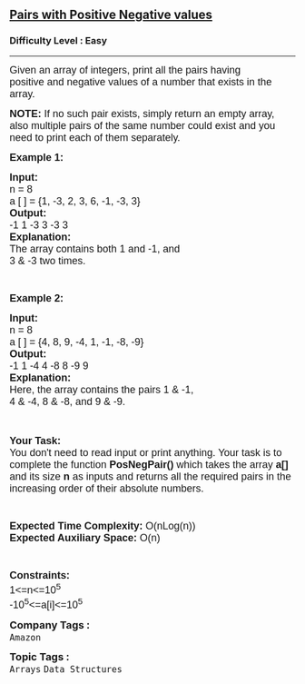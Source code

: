 <h2><a href="https://practice.geeksforgeeks.org/problems/pairs-with-positive-negative-values3719/1?page=2&difficulty[]=0&status[]=unsolved&category[]=Arrays&category[]=Strings&sortBy=submissions">Pairs with Positive Negative values</a></h2><h3>Difficulty Level : Easy</h3><hr><div class="problems_problem_content__Xm_eO"><p><span style="font-size:18px"><span style="font-family:arial,helvetica,sans-serif">Given an array of&nbsp;integers, print all the pairs having positive&nbsp;and negative values of a number that exists in the array.</span></span></p>

<p><span style="font-size:18px"><span style="font-family:arial,helvetica,sans-serif"><strong>NOTE:</strong> If&nbsp;no such pair exists, simply&nbsp;return an empty array, also multiple pairs of the same number could exist and&nbsp;you need to print each of them separately.</span></span></p>

<p><span style="font-size:18px"><span style="font-family:arial,helvetica,sans-serif"><strong>Example 1:</strong></span></span></p>

<pre><span style="font-size:18px"><span style="font-family:arial,helvetica,sans-serif"><strong>Input:</strong>
n = 8
a [ ] = {1, -3, 2, 3, 6, -1, -3, 3}
<strong>Output:</strong>
-1 1 -3 3 -3 3
<strong>Explanation:
</strong>The array contains both 1 and -1, and
3 &amp; -3 two times.</span></span>
</pre>

<p>&nbsp;</p>

<p><span style="font-size:18px"><span style="font-family:arial,helvetica,sans-serif"><strong>Example 2:</strong></span></span></p>

<pre><span style="font-size:18px"><span style="font-family:arial,helvetica,sans-serif"><strong>Input:</strong>
n = 8
a [ ] = {4, 8, 9, -4, 1, -1, -8, -9}
<strong>Output:</strong>
-1 1 -4 4 -8 8 -9 9
<strong>Explanation:
</strong>Here, the array contains the pairs 1 &amp; -1,
4 &amp; -4, 8 &amp; -8, and 9 &amp; -9.</span></span>
</pre>

<p><br>
<br>
<span style="font-size:18px"><span style="font-family:arial,helvetica,sans-serif"><strong>Your Task:&nbsp;&nbsp;</strong><br>
You don't need to read input or print anything. Your task is to complete the function&nbsp;<strong>PosNegPair()</strong>&nbsp;which takes the array <strong>a[]</strong> and its size <strong>n</strong><strong> </strong>as inputs and returns all the required pairs in the increasing order of their absolute numbers.</span></span></p>

<p>&nbsp;</p>

<p><span style="font-size:18px"><span style="font-family:arial,helvetica,sans-serif"><strong>Expected Time Complexity:</strong> O(nLog(n))<br>
<strong>Expected Auxiliary Space:</strong> O(n)</span></span></p>

<p>&nbsp;</p>

<p><span style="font-size:18px"><span style="font-family:arial,helvetica,sans-serif"><strong>Constraints:</strong><br>
1&lt;=n&lt;=10<sup>5</sup><br>
-10<sup>5</sup>&lt;=a[i]&lt;=10<sup>5</sup></span></span></p>
</div><p><span style=font-size:18px><strong>Company Tags : </strong><br><code>Amazon</code>&nbsp;<br><p><span style=font-size:18px><strong>Topic Tags : </strong><br><code>Arrays</code>&nbsp;<code>Data Structures</code>&nbsp;